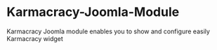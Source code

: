 Karmacracy-Joomla-Module
========================

Karmacracy Joomla module enables you to show and configure easily Karmacracy widget
